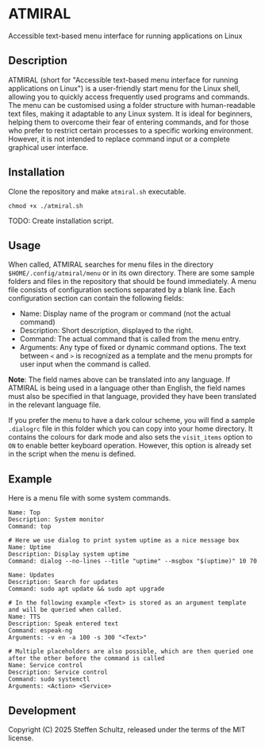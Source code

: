 # ATMIRAL
Accessible text-based menu interface for running applications on Linux

## Description

ATMIRAL (short for "Accessible text-based menu interface for running applications on Linux") is a user-friendly start menu for the Linux shell, allowing you to quickly access frequently used programs and commands. The menu can be customised using a folder structure with human-readable text files, making it adaptable to any Linux system. It is ideal for beginners, helping them to overcome their fear of entering commands, and for those who prefer to restrict certain processes to a specific working environment. However, it is not intended to replace command input or a complete graphical user interface.

## Installation

Clone the repository and make `atmiral.sh` executable. 

```
chmod +x ./atmiral.sh
```

TODO: Create installation script.

## Usage

When called, ATMIRAL searches for menu files in the directory `$HOME/.config/atmiral/menu` or in its own directory. There are some sample folders and files in the repository that should be found immediately. A menu file consists of configuration sections separated by a blank line. Each configuration section can contain the following fields: 

* Name: Display name of the program or command (not the actual command)
* Description: Short description, displayed to the right.
* Command: The actual command that is called  from the menu entry.
* Arguments: Any type of fixed or dynamic command options. The text between `<` and `>` is recognized as a template and the menu prompts for user input when the command is called.

**Note**: The field names above can be translated into any language. If ATMIRAL is being used in a language other than English, the field names must also be specified in that language, provided they have been translated in the relevant language file. 

If you prefer the menu to have a dark colour scheme, you will find a sample `.dialogrc` file in this folder which you can copy into your home directory. It contains the colours for dark mode and also sets the `visit_items` option to `ON` to enable better keyboard operation. However, this option is already set in the script when the menu is defined.

## Example

Here is a menu file with some system commands.

```
Name: Top
Description: System monitor
Command: top

# Here we use dialog to print system uptime as a nice message box
Name: Uptime
Description: Display system uptime
Command: dialog --no-lines --title "uptime" --msgbox "$(uptime)" 10 70

Name: Updates
Description: Search for updates
Command: sudo apt update && sudo apt upgrade

# In the following example <Text> is stored as an argument template and will be queried when called.
Name: TTS
Description: Speak entered text
Command: espeak-ng
Arguments: -v en -a 100 -s 300 "<Text>"

# Multiple placeholders are also possible, which are then queried one after the other before the command is called
Name: Service control
Description: Service control
Command: sudo systemctl
Arguments: <Action> <Service>
```

## Development

Copyright (C) 2025 Steffen Schultz, released under the terms of the MIT license. 
